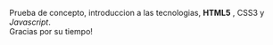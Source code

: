 Prueba de concepto,  introduccion a las tecnologias, <b>HTML5</b> , CSS3 y <i>Javascript</i>.<br>
Gracias por su tiempo!
